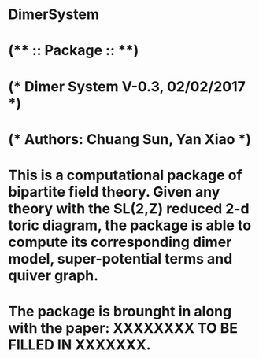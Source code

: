 # DimerSystem

# (** :: Package :: **)
# (* Dimer System V-0.3, 02/02/2017 *)
# (* Authors: Chuang Sun, Yan Xiao *)

# This is a computational package of bipartite field theory. Given any theory with the SL(2,Z) reduced 2-d toric diagram, the package is able to compute its corresponding dimer model, super-potential terms and quiver graph. 
# The package is brounght in along with the paper: XXXXXXXX TO BE FILLED IN XXXXXXX.
